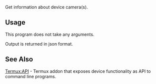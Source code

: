 Get information about device camera(s).

## Usage

This program does not take any arguments.

Output is returned in json format.

## See Also

[Termux:API](Termux:API) - Termux addon that exposes device
functionality as API to command line programs.